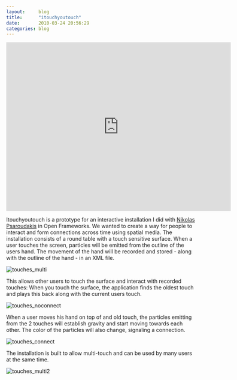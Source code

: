 ```yaml
---
layout:     blog
title:      "itouchyoutouch"
date:       2010-03-24 20:56:29
categories: blog
---
```


<iframe src="https://player.vimeo.com/video/10443431?title=0&amp;byline=0&amp;portrait=0&amp;color=ffd663" width="600" height="450" frameborder="0"> </iframe>

Itouchyoutouch is a prototype for an interactive installation I did with <a target="_blank" href="http://www.addictivelabs.com/">Nikolas Psaroudakis</a> in Open Frameworks. We wanted to create a way for people to interact and form connections across time using spatial media. The installation consists of a round table with a touch sensitive surface. When a user touches the screen, particles will be emitted from the outline of the users hand. The movement of the hand will be recorded and stored - along with the outline of the hand - in an XML file.

<img alt="touches_multi" src="{% asset_path blog/touches_multi.jpg %}" />

This allows other users to touch the surface and interact with recorded touches: When you touch the surface, the application finds the oldest touch and plays this back along with the current users touch.

<img alt="touches_noconnect" src="{% asset_path blog/touches_noconnect.jpg %}" />

When a user moves his hand on top of and old touch, the particles emitting from the 2 touches will establish gravity and start moving towards each other. The color of the particles will also change, signaling a connection.

<img alt="touches_connect" src="{% asset_path blog/touches_connect.jpg %}" />

The installation is built to allow multi-touch and can be used by many users at the same time.

<img alt="touches_multi2" src="{% asset_path blog/touches_multi2.jpg %}" />